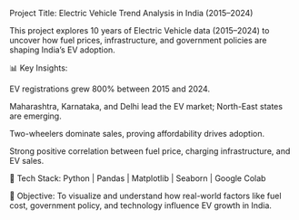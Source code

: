 Project Title: Electric Vehicle Trend Analysis in India (2015–2024)

This project explores 10 years of Electric Vehicle data (2015–2024) to uncover how fuel prices, infrastructure, and government policies are shaping India’s EV adoption.

📊 Key Insights:

EV registrations grew 800% between 2015 and 2024.

Maharashtra, Karnataka, and Delhi lead the EV market; North-East states are emerging.

Two-wheelers dominate sales, proving affordability drives adoption.

Strong positive correlation between fuel price, charging infrastructure, and EV sales.


🔧 Tech Stack:
Python | Pandas | Matplotlib | Seaborn | Google Colab

🎯 Objective:
To visualize and understand how real-world factors like fuel cost, government policy, and technology influence EV growth in India.
